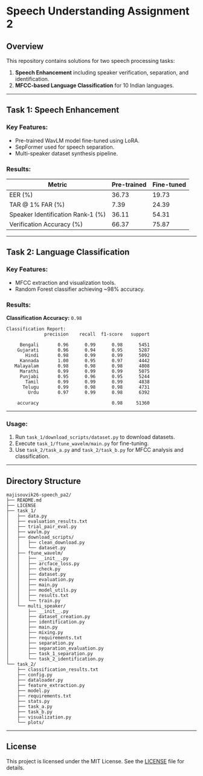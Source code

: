 # Speech Understanding Assignment 2

## Overview
This repository contains solutions for two speech processing tasks:  
1. **Speech Enhancement** including speaker verification, separation, and identification.  
2. **MFCC-based Language Classification** for 10 Indian languages.  

---

## Task 1: Speech Enhancement

### Key Features:
- Pre-trained WavLM model fine-tuned using LoRA.
- SepFormer used for speech separation.
- Multi-speaker dataset synthesis pipeline.

### Results:

| Metric                             | Pre-trained | Fine-tuned |
|------------------------------------|-------------|------------|
| EER (%)                            | 36.73       | 19.73      |
| TAR @ 1% FAR (%)                   | 7.39        | 24.39      |
| Speaker Identification Rank‑1 (%) | 36.11       | 54.31      |
| Verification Accuracy (%)         | 66.37       | 75.87      |

---

## Task 2: Language Classification

### Key Features:
- MFCC extraction and visualization tools.
- Random Forest classifier achieving ~98% accuracy.

### Results:

**Classification Accuracy:** `0.98`

```
Classification Report:
              precision    recall  f1-score   support

     Bengali       0.96      0.99      0.98      5451
    Gujarati       0.96      0.94      0.95      5287
       Hindi       0.98      0.99      0.99      5092
     Kannada       1.00      0.95      0.97      4442
   Malayalam       0.98      0.98      0.98      4808
     Marathi       0.99      0.99      0.99      5075
     Punjabi       0.95      0.96      0.95      5244
       Tamil       0.99      0.99      0.99      4838
      Telugu       0.99      0.98      0.98      4731
        Urdu       0.97      0.99      0.98      6392

    accuracy                           0.98     51360
```

---

### Usage:

1. Run `task_1/download_scripts/dataset.py` to download datasets.
2. Execute `task_1/ftune_wavelm/main.py` for fine-tuning.
3. Use `task_2/task_a.py` and `task_2/task_b.py` for MFCC analysis and classification.

---

## Directory Structure

```
majisouvik26-speech_pa2/
├── README.md
├── LICENSE
├── task_1/
│   ├── data.py
│   ├── evaluation_results.txt
│   ├── trial_pair_eval.py
│   ├── wavlm.py
│   ├── download_scripts/
│   │   ├── clean_download.py
│   │   └── dataset.py
│   ├── ftune_wavelm/
│   │   ├── __init__.py
│   │   ├── arcface_loss.py
│   │   ├── check.py
│   │   ├── dataset.py
│   │   ├── evaluation.py
│   │   ├── main.py
│   │   ├── model_utils.py
│   │   ├── results.txt
│   │   └── train.py
│   └── multi_speaker/
│       ├── __init__.py
│       ├── dataset_creation.py
│       ├── identification.py
│       ├── main.py
│       ├── mixing.py
│       ├── requirements.txt
│       ├── separation.py
│       ├── separation_evaluation.py
│       ├── task_1_separation.py
│       └── task_2_identification.py
└── task_2/
    ├── classification_results.txt
    ├── config.py
    ├── dataloader.py
    ├── feature_extraction.py
    ├── model.py
    ├── requirements.txt
    ├── stats.py
    ├── task_a.py
    ├── task_b.py
    ├── visualization.py
    └── plots/
```

---

## License

This project is licensed under the MIT License. See the [LICENSE](https://github.com/majisouvik26/speech_PA2?tab=MIT-1-ov-file) file for details.

